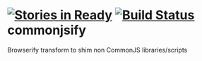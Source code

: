 [![Stories in Ready](https://badge.waffle.io/arielschiavoni/commonjsify.png?label=ready&title=Ready)](https://waffle.io/arielschiavoni/commonjsify)
[![Build Status](https://api.shippable.com/projects/5464dd8cc6f0803064f45ffb/badge?branchName=master)](https://app.shippable.com/projects/5464dd8cc6f0803064f45ffb/builds/latest)
commonjsify
===========

Browserify transform to shim non CommonJS libraries/scripts

